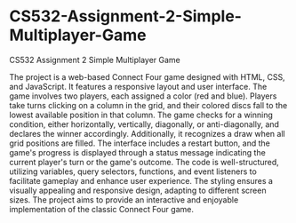 # CS532-Assignment-2-Simple-Multiplayer-Game
CS532 Assignment 2 Simple Multiplayer Game


The project is a web-based Connect Four game designed with HTML, CSS, and JavaScript. It features a responsive layout and user interface. The game involves two players, each assigned a color (red and blue). Players take turns clicking on a column in the grid, and their colored discs fall to the lowest available position in that column. The game checks for a winning condition, either horizontally, vertically, diagonally, or anti-diagonally, and declares the winner accordingly. Additionally, it recognizes a draw when all grid positions are filled. The interface includes a restart button, and the game's progress is displayed through a status message indicating the current player's turn or the game's outcome. The code is well-structured, utilizing variables, query selectors, functions, and event listeners to facilitate gameplay and enhance user experience. The styling ensures a visually appealing and responsive design, adapting to different screen sizes. The project aims to provide an interactive and enjoyable implementation of the classic Connect Four game.
